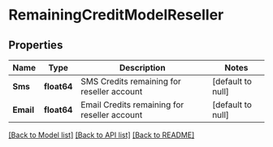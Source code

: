 # RemainingCreditModelReseller

## Properties
Name | Type | Description | Notes
------------ | ------------- | ------------- | -------------
**Sms** | **float64** | SMS Credits remaining for reseller account | [default to null]
**Email** | **float64** | Email Credits remaining for reseller account | [default to null]

[[Back to Model list]](../README.md#documentation-for-models) [[Back to API list]](../README.md#documentation-for-api-endpoints) [[Back to README]](../README.md)


